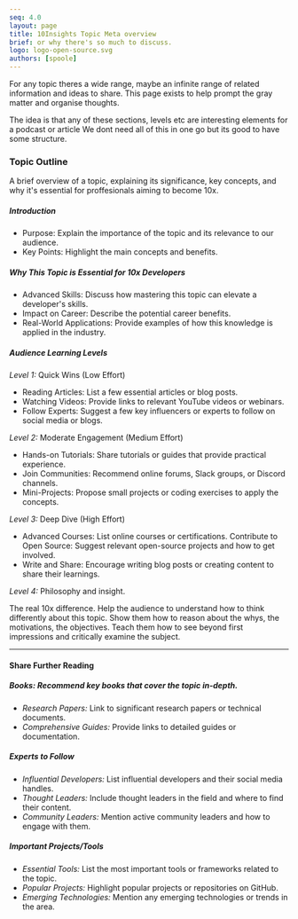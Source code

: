 ```yaml
---
seq: 4.0
layout: page
title: 10Insights Topic Meta overview
brief: or why there's so much to discuss.
logo: logo-open-source.svg
authors: [spoole]
---
```



For any topic theres a wide range, maybe an infinite range of related information and ideas to share.
This page exists to help prompt the gray matter and organise thoughts.

The idea is that any of these sections, levels etc are interesting elements for a podcast or article
We dont need all of this in one go but its good to have some structure.


### Topic Outline

A brief overview of a topic, explaining its significance, key concepts, and why it's essential for proffesionals aiming to become 10x.


#####  Introduction

- Purpose: Explain the importance of the topic and its relevance to our audience.
- Key Points: Highlight the main concepts and
  benefits.

##### Why This Topic is Essential for 10x Developers

- Advanced Skills: Discuss how mastering this topic can elevate a developer's skills.
- Impact on Career: Describe the potential career benefits.
- Real-World Applications: Provide examples of how this knowledge is applied in the industry.

##### Audience Learning Levels

*Level 1:* Quick Wins (Low Effort)

- Reading Articles: List a few essential articles or blog posts.
- Watching Videos: Provide links to relevant YouTube videos or webinars.
- Follow Experts: Suggest a few key influencers or experts to follow on social media or blogs.

*Level 2:* Moderate Engagement (Medium Effort)

- Hands-on Tutorials: Share tutorials or guides that provide practical experience.
- Join Communities: Recommend online forums, Slack groups, or Discord channels.
- Mini-Projects: Propose small projects or coding exercises to apply the concepts.

*Level 3:* Deep Dive (High Effort)

- Advanced Courses: List online courses or certifications.
  Contribute to Open Source: Suggest relevant open-source projects and how to get involved.
- Write and Share: Encourage writing blog posts or creating content to share their learnings.

*Level 4:* Philosophy and insight.

The real 10x difference. Help the audience to understand how to think differently about this topic. Show them how to reason about the whys, the motivations, the objectives. Teach them how to see beyond first impressions and critically examine the subject.

---

#### Share Further Reading

##### Books: Recommend key books that cover the topic in-depth.
- *Research Papers:* Link to significant research papers or technical documents.
- *Comprehensive Guides:* Provide links to detailed guides or documentation.

##### Experts to Follow
- *Influential Developers:* List influential developers and their social media handles.
- *Thought Leaders:* Include thought leaders in the field and where to find their content.
- *Community Leaders:* Mention active community leaders and how to engage with them.

##### Important Projects/Tools
- *Essential Tools:* List the most important tools or frameworks related to the topic.
- *Popular Projects:* Highlight popular projects or repositories on GitHub.
- *Emerging Technologies:* Mention any emerging technologies or trends in the area.

